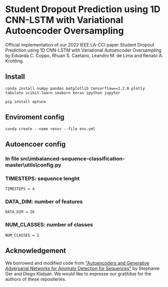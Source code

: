 # Student Dropout Prediction using 1D CNN-LSTM with Variational Autoencoder Oversampling

Official implementation of our 2022 IEEE LA-CCI paper Student Dropout Prediction using 1D CNN-LSTM with Variational Autoencoder Oversampling by Eduarda C. Coppo, Rhuan S. Caetano, Leandro M. de Lima and Renato A. Krohling.

## Install

`conda install numpy pandas matplotlib tensorflow==2.2.0 plotly tabulate scikit-learn seaborn keras ipython jupyter`

`pip install optuna`

## Enviroment config
`conda create --name <env> --file env.yml`

## Autoencoer config
### In file src\imbalanced-sequence-classification-master\utils\config.py
### TIMESTEPS: sequence lenght
`TIMESTEPS = 4`

### DATA_DIM: number of features
`DATA_DIM = 26`

### NUM_CLASSES: number of classes
`NUM_CLASSES = 2`

## Acknowledgement
We borrowed and modified code from ["Autoencoders and Generative Adversarial Networks for Anomaly Detection for Sequences"](https://github.com/stephanieger/imbalanced-sequence-classification) by Stephanie Ger and Diego Klabjan. We would like to expresse our gratitdue for the authors of these repositeries.
